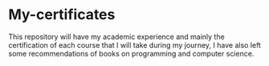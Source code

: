 # My-certificates
This repository will have my academic experience and mainly the certification of each course that I will take during my journey, I have also left some recommendations of books on programming and computer science.
